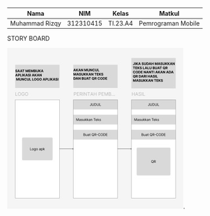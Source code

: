 | Nama                    | NIM        | Kelas   | Matkul            |
|-------------------------|------------|---------|-------------------|
| Muhammad Rizqy | 312310415  | TI.23.A4| Pemrograman Mobile |

STORY BOARD



![alt text](https://github.com/Rizqy679/TUGAS-STORY-BOARD/blob/main/STORY%20BOARD%20GITHUB.jpg).
